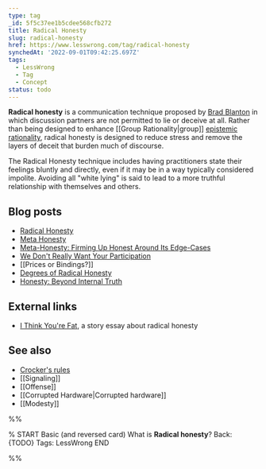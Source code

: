 ```yaml
---
type: tag
_id: 5f5c37ee1b5cdee568cfb272
title: Radical Honesty
slug: radical-honesty
href: https://www.lesswrong.com/tag/radical-honesty
synchedAt: '2022-09-01T09:42:25.697Z'
tags:
  - LessWrong
  - Tag
  - Concept
status: todo
---
```

**Radical honesty** is a communication technique proposed by [Brad Blanton](https://en.wikipedia.org/wiki/Brad_Blanton) in which discussion partners are not permitted to lie or deceive at all. Rather than being designed to enhance [[Group Rationality|group]] [epistemic rationality](https://wiki.lesswrong.com/wiki/epistemic_rationality), radical honesty is designed to reduce stress and remove the layers of deceit that burden much of discourse.

The Radical Honesty technique includes having practitioners state their feelings bluntly and directly, even if it may be in a way typically considered impolite. Avoiding all "white lying" is said to lead to a more truthful relationship with themselves and others.

Blog posts
----------

*   [Radical Honesty](http://lesswrong.com/lw/j9/radical_honesty/)
*   [Meta Honesty](http://www.overcomingbias.com/2007/10/meta-honesty.html)
*   [Meta-Honesty: Firming Up Honest Around Its Edge-Cases](https://www.lessestwrong.com/posts/xdwbX9pFEr7Pomaxv/meta-honesty-firming-up-honesty-around-its-edge-cases)
*   [We Don't Really Want Your Participation](http://lesswrong.com/lw/ja/we_dont_really_want_your_participation/)
*   [[Prices or Bindings?]]
*   [Degrees of Radical Honesty](http://lesswrong.com/lw/6w/degrees_of_radical_honesty/)
*   [Honesty: Beyond Internal Truth](http://lesswrong.com/lw/101/honesty_beyond_internal_truth/)

External links
--------------

*   [I Think You're Fat](https://www.esquire.com/news-politics/a26792/honesty0707/), a story essay about radical honesty

See also
--------

*   [Crocker's rules](https://wiki.lesswrong.com/wiki/Crocker's_rules)
*   [[Signaling]]
*   [[Offense]]
*   [[Corrupted Hardware|Corrupted hardware]]
*   [[Modesty]]

%%

% START
Basic (and reversed card)
What is **Radical honesty**?
Back: {TODO}
Tags: LessWrong
END
<!--ID: 1663156978554-->


%%
	
